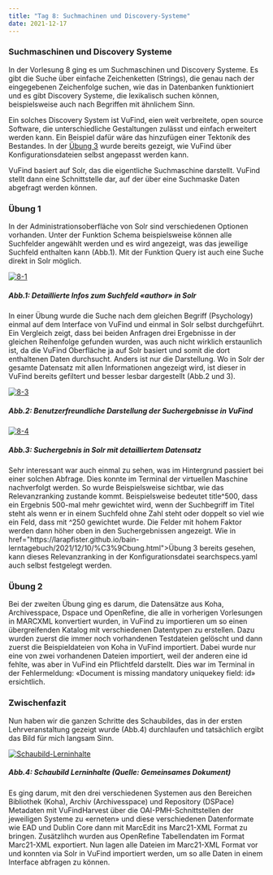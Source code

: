 ```yaml
---
title: "Tag 8: Suchmachinen und Discovery-Systeme"
date: 2021-12-17
---
```


<h3>Suchmaschinen und Discovery Systeme</h3>
<p>In der Vorlesung 8 ging es um Suchmaschinen und Discovery Systeme. Es gibt die Suche über einfache Zeichenketten (Strings), die genau nach der eingegebenen Zeichenfolge suchen, wie das in Datenbanken funktioniert und es gibt Discovery Systeme, die lexikalisch suchen können, beispielsweise auch nach Begriffen mit ähnlichem Sinn. </p>
<p> Ein solches Discovery System ist VuFind, eien weit verbreitete, open source Software, die unterschiedliche Gestaltungen zulässt und einfach erweitert werden kann. Ein Beispiel dafür wäre das hinzufügen einer Tektonik des Bestandes. In der <a href="https://larapfister.github.io/bain-lerntagebuch/2021/12/10/%C3%9Cbung.html">Übung 3</a> wurde bereits gezeigt, wie VuFind über Konfigurationsdateien selbst angepasst werden kann. </p>

<p>VuFind basiert auf Solr, das die eigentliche Suchmaschine darstellt. VuFind stellt dann eine Schnittstelle dar, auf der über eine Suchmaske Daten abgefragt werden können.</p>
<h3>Übung 1</h3>
<p>In der Administrationsoberfläche von Solr sind verschiedenen Optionen vorhanden. Unter der Funktion Schema beispielsweise können alle Suchfelder angewählt werden und es wird angezeigt, was das jeweilige Suchfeld enthalten kann (Abb.1). Mit der Funktion Query ist auch eine Suche direkt in Solr möglich. </p>
<a href="https://ibb.co/0CZPL8j"><img src="https://i.ibb.co/zXbKgjh/8-1.png" alt="8-1" border="0"></a>
<h5><i>Abb.1: Detaillierte Infos zum Suchfeld «author» in Solr</i></h5>
<p>In einer Übung wurde die Suche nach dem gleichen Begriff (Psychology) einmal auf dem Interface von VuFind und einmal in Solr selbst durchgeführt. Ein Vergleich zeigt, dass bei beiden Anfragen drei Ergebnisse in der gleichen Reihenfolge gefunden wurden, was auch nicht wirklich erstaunlich ist, da die VuFind Oberfläche ja auf Solr basiert und somit die dort enthaltenen Daten durchsucht. Anders ist nur die Darstellung. Wo in Solr der gesamte Datensatz mit allen Informationen angezeigt wird, ist dieser in VuFind bereits gefiltert und besser lesbar dargestellt (Abb.2 und 3). </p>
<a href="https://ibb.co/5GxLmYt"><img src="https://i.ibb.co/bQRXTHq/8-3.png" alt="8-3" border="0"></a>
<h5><i>Abb.2: Benutzerfreundliche Darstellung der Suchergebnisse in VuFind </i></h5>
<a href="https://ibb.co/pbm26LV"><img src="https://i.ibb.co/HBJ7LHw/8-4.png" alt="8-4" border="0"></a>
<h5><i>Abb.3: Suchergebnis in Solr mit detailliertem Datensatz</i></h5>

<p>Sehr interessant war auch einmal zu sehen, was im Hintergrund passiert bei einer solchen Abfrage. Dies konnte im Terminal der virtuellen Maschine nachverfolgt werden. So wurde Beispielsweise sichtbar, wie das Relevanzranking zustande kommt. Beispielsweise bedeutet title^500, dass ein Ergebnis 500-mal mehr gewichtet wird, wenn der Suchbegriff im Titel steht als wenn er in einem Suchfeld ohne Zahl steht oder doppelt so viel wie ein Feld, dass mit ^250 gewichtet wurde. Die Felder mit hohem Faktor werden dann höher oben in den Suchergebnissen angezeigt. Wie in href="https://larapfister.github.io/bain-lerntagebuch/2021/12/10/%C3%9Cbung.html">Übung 3</a>  bereits gesehen, kann dieses Relevanzranking in der Konfigurationsdatei searchspecs.yaml auch selbst festgelegt werden.</p>
<h3>Übung 2 </h3>
<p>Bei der zweiten Übung ging es darum, die Datensätze aus Koha, Archivesspace, Dspace und OpenRefine, die alle in vorherigen Vorlesungen in MARCXML konvertiert wurden, in VuFind zu importieren um so einen übergreifenden Katalog mit verschiedenen Datentypen zu erstellen. Dazu wurden zuerst die immer noch vorhandenen Testdateien gelöscht und dann zuerst die Beispieldateien von Koha in VuFind importiert. Dabei wurde nur eine von zwei vorhandenen Dateien importiert, weil der anderen eine id fehlte, was aber in VuFind ein Pflichtfeld darstellt. Dies war im Terminal in der Fehlermeldung: «Document is missing mandatory uniquekey field: id» ersichtlich.</p>
<h3>Zwischenfazit </h3>
<p>Nun haben wir die ganzen Schritte des Schaubildes, das in der ersten Lehrveranstaltung gezeigt wurde (Abb.4) durchlaufen und tatsächlich ergibt das Bild für mich langsam Sinn. </p>
<a href="https://ibb.co/QCZCf2C"><img src="https://i.ibb.co/0FkFcgF/Schaubild-Lerninhalte.png" alt="Schaubild-Lerninhalte" border="0" /></a>
<h5><i>Abb.4: Schaubild Lerninhalte (Quelle: Gemeinsames Dokument) </i></h5>

<p>Es ging darum, mit den drei verschiedenen Systemen aus den Bereichen Bibliothek (Koha), Archiv (Archivesspace) und Repository (DSPace) Metadaten mit VuFindHarvest über die OAI-PMH-Schnittstellen der jeweiligen Systeme zu «erneten» und diese verschiedenen Datenformate wie EAD und Dublin Core dann mit MarcEdit ins Marc21-XML Format zu bringen. Zusätzlihch wurden aus OpenRefine Tabellendaten im Format Marc21-XML exportiert. 
Nun lagen alle Dateien im Marc21-XML Format vor und konnten via Solr in VuFind importiert werden, um so alle Daten in einem Interface abfragen zu können. </p>

